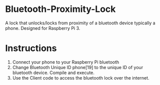 # Bluetooth-Proximity-Lock
A lock that unlocks/locks from proximity of a bluetooth device typically a phone. Designed for Raspberry Pi 3.

# Instructions
1. Connect your phone to your Raspberry Pi bluetooth
2. Change Bluetooth Unique ID phone[19] to the unique ID of your bluetooth device. Compile and execute. 
3. Use the Client code to access the bluetooth lock over the internet.
